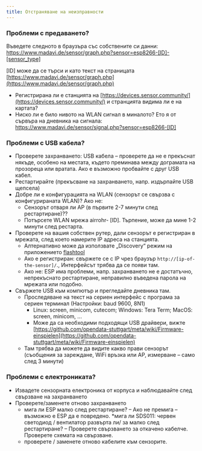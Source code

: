 ```yaml
---
title: Отстраняване на неизправности
---
```


### Проблеми с предаването?
Въведете следното в браузъра със собствените си данни:
https://www.madavi.de/sensor/graph.php?sensor=esp8266-[ID]-[sensor_type]

[ID] може да се търси и като текст на страницата [https://www.madavi.de/sensor/graph.php](https://www.madavi.de/sensor/graph.php)

* Регистрирана ли е станцията на [https://devices.sensor.community/](https://devices.sensor.community/) и странцията видима ли е на картата?
* Ниско ли е било нивото на WLAN сигнал в миналото? Ето я от сървъра на дневника на сигнала: https://www.madavi.de/sensor/signal.php?sensor=esp8266-[ID]
        

### Проблеми с USB кабела?
* Проверете захранването: USB кабела – проверете да не е прекъснат някъде, особено на местата, където преминава между дограмата на прозореца или вратата. Ако е възможно пробвайте с друг USB кабел.
* Рестартирайте (прекъсване на захранването, напр. издърпайте USB щепсела)
* Добре ли е конфигурацията на WLAN (сензорът се свързва с конфигурираната WLAN)? Ако не:
    * Сензорът отваря ли AP (в първите 2-7 минути след рестартиране)??
    * Потърсете WLAN мрежа airrohr- [ID]. Търпение, може да мине 1-2 минути след рестарта.
* Проверете на вашия собствен рутер, дали сензорът е регистриран в мрежата, след което намерите IP адреса на станцията. 
    * Алтернативно може да използвате „Discovery“ режим на приложението [flashtool](https://github.com/opendata-stuttgart/airrohr-firmware-flasher/)
    * Ако е регистриран: свържете се с IP чрез браузър `http://[ip-of-the-sensor]/`., Интерфейсът трябва да се появи там. 
    * Ако не: ESP има проблеми, напр. захранването не е достатъчно, непрекъснато рестартиране, неправилно въведена парола на мрежата или подобно.
* Свържете USB към компютър и прегледайте дневника там. 
    * Проследяване на текст на сериен интерфейс с програма за сериен терминал (Настройки: baud 9600, 8N1)
        * Linux: screen, minicom, cutecom; Windows: Tera Term; MacOS: screen, minicom, ...
        * Може да са необходими подходящи USB драйвери, вижте [https://github.com/opendata-stuttgart/meta/wiki/Firmware-einspielen](https://github.com/opendata-stuttgart/meta/wiki/Firmware-einspielen)                                                                                                                                                                                                                                                                                                                      
    * Там трябва да можете да видите какво прави сензорът (съобщения за зареждане, WiFi връзка или AP, измерване – само след 3 минути)

### Проблеми с електрониката?
* Извадете сензорната електроника от корпуса и наблюдавайте след свързване на захранването
* Проверете/заменете отново захранването
    * мига ли ESP малко след рестартиране? – Ако не премига – възможно е ESP да е повредено.
    *мига ли SDS011: червен светодиод / вентилатор развърта ли/ за малко след рестартиране? – Проверете свързването за откачено кабелче. Проверете схемата на свързване.
    * проверете / заменете отново кабелите към сензорите.
